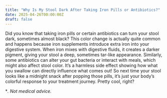 ```yaml
---
title: "Why Is My Stool Dark After Taking Iron Pills or Antibiotics?"
date: 2025-04-26T00:00:00Z
draft: false
---
```


Did you know that taking iron pills or certain antibiotics can turn your stool dark, sometimes almost black? This color change is actually quite common and happens because iron supplements introduce extra iron into your digestive system. When iron mixes with digestive fluids, it creates a darker pigment, giving your stool a deep, sometimes tar-like appearance. Similarly, some antibiotics can alter your gut bacteria or interact with meals, which might also affect stool color. It’s a harmless side effect showing how what you swallow can directly influence what comes out! So next time your stool looks like a midnight snack after popping those pills, it’s just your body’s colorful response to your treatment journey. Pretty cool, right?

**. Not medical advice.*
